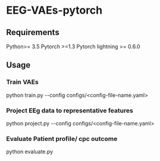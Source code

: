 # EEG-VAEs-pytorch
## Requirements
Python>= 3.5
Pytorch >=1.3
Pytorch lightning >= 0.6.0

## Usage

### Train VAEs
python train.py --config configs/<config-file-name.yaml>

### Project EEg data to representative features
python project.py --config configs/<config-file-name.yaml>

### Evaluate Patient profile/ cpc outcome
python evaluate.py
